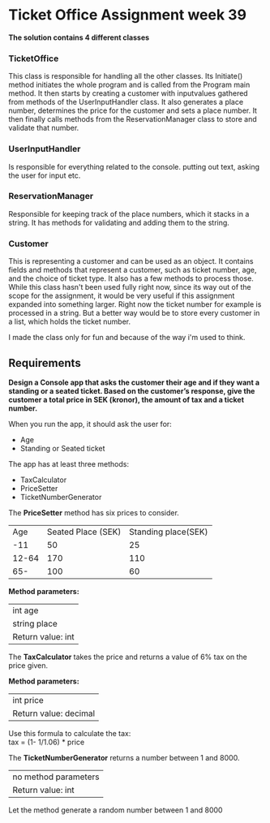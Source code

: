 # Ticket Office Assignment week 39
**The solution contains 4 different classes**
### TicketOffice
This class is responsible for handling all the other classes. Its Initiate() method initiates the whole program and is called from the Program main method. It then starts by creating a customer with inputvalues gathered from methods of the UserInputHandler class. It also generates a place number, determines the price for the customer and sets a place number. It then finally calls methods from the ReservationManager class to store and validate that number.
### UserInputHandler
Is responsible for everything related to the console. putting out text, asking the user for input etc.
### ReservationManager
Responsible for keeping track of the place numbers, which it stacks in a string. It has methods for validating and adding them to the string.
### Customer
This is representing a customer and can be used as an object. It contains fields and methods that represent a customer, such as ticket number, age, and the choice of ticket type. It also has a few methods to process those. While this class hasn't been used fully right now, since its way out of the scope for the assignment, it would be very useful if this assignment expanded into something larger. Right now the ticket number for example is processed in a string. But a better way would be to store every customer in a list, which holds the ticket number. 

I made the class only for fun and because of the way i'm used to think.


## Requirements
**Design a Console app that asks the customer their age and if
they want a standing or a seated ticket. Based on the
customer’s response, give the customer a total price in SEK
(kronor), the amount of tax and a ticket number.**


When you run the app, it should ask the user for:
* Age
* Standing or Seated ticket
  
The app has at least three methods:
* TaxCalculator
* PriceSetter
* TicketNumberGenerator
  
The **PriceSetter** method has six prices to consider.

<table>
  <tr>
    <td>Age</td><td>Seated Place (SEK)</td><td>Standing place(SEK)</td>
  </tr>
  <tr>
    <td>-11</td><td>50</td><td>25</td>
  </tr>
  <tr>
    <td>12-64</td><td>170</td><td>110</td>
  </tr>
  <tr>
    <td>65-</td><td>100</td><td>60</td>
  </tr>
</table> 

**Method parameters:**

<table>
  
<tr><td>int age</br></td></tr>
<tr><td>string place</td></tr>

<tr><td>Return value: int</td></tr>
</table>


The **TaxCalculator** takes the price and returns a value of 6% tax on the price
given.

**Method parameters:**
<table>
  
<tr><td>int price</br></td></tr>

<tr><td>Return value: decimal</td></tr>
</table>

Use this formula to calculate the tax:</br>
tax = (1- 1/1.06) * price

The **TicketNumberGenerator** returns a number between 1 and 8000.
<table>
  
<tr><td>no method parameters</br></td></tr>

<tr><td>Return value: int</td></tr>
</table>

Let the method generate a random number between 1 and 8000
